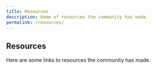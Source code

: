 ```yaml
---
title: Resources
description: Home of resources the community has made.
permalink: /resources/
---
```


## Resources

Here are some links to resources the community has made.